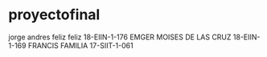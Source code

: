 # proyectofinal
jorge andres feliz feliz 18-EIIN-1-176 EMGER MOISES DE LAS CRUZ 18-EIIN-1-169 FRANCIS FAMILIA 17-SIIT-1-061
